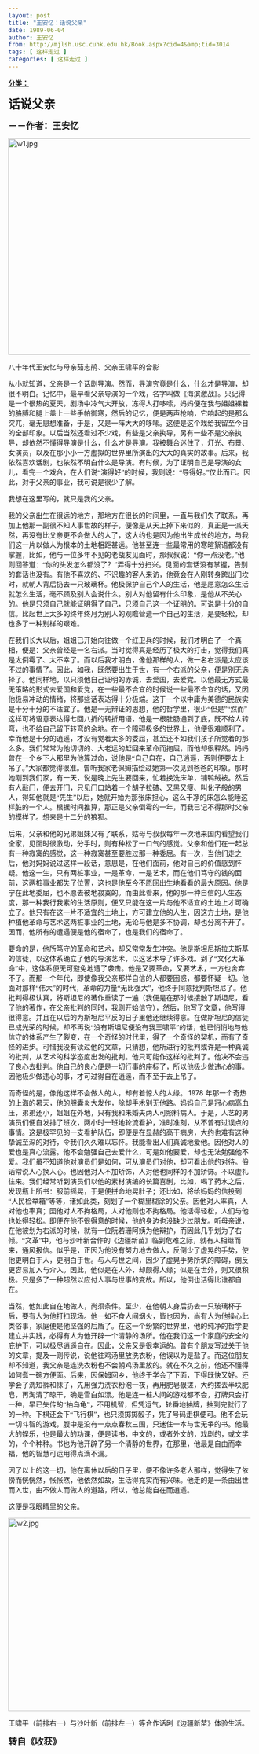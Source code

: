 ```yaml
---
layout: post
title: "王安忆：话说父亲"
date: 1989-06-04
author: 王安忆
from: http://mjlsh.usc.cuhk.edu.hk/Book.aspx?cid=4&amp;tid=3014
tags: [ 这样走过 ]
categories: [ 这样走过 ]
---
```


<div style="margin: 15px 10px 10px 0px;">
<div>
<span id="ctl00_ContentPlaceHolder1_chapter1_SubjectLabel" style="font-weight:bold;text-decoration:underline;">
   分类：
  </span>
</div>
<!--[if gte mso 9]><xml>
 <o:OfficeDocumentSettings>
  <o:AllowPNG/>
 </o:OfficeDocumentSettings>
</xml><![endif]-->
<!--[if gte mso 9]><xml>
 <w:WordDocument>
  <w:View>Normal</w:View>
  <w:Zoom>0</w:Zoom>
  <w:TrackMoves/>
  <w:TrackFormatting/>
  <w:PunctuationKerning/>
  <w:ValidateAgainstSchemas/>
  <w:SaveIfXMLInvalid>false</w:SaveIfXMLInvalid>
  <w:IgnoreMixedContent>false</w:IgnoreMixedContent>
  <w:AlwaysShowPlaceholderText>false</w:AlwaysShowPlaceholderText>
  <w:DoNotPromoteQF/>
  <w:LidThemeOther>EN-US</w:LidThemeOther>
  <w:LidThemeAsian>JA</w:LidThemeAsian>
  <w:LidThemeComplexScript>X-NONE</w:LidThemeComplexScript>
  <w:Compatibility>
   <w:BreakWrappedTables/>
   <w:SnapToGridInCell/>
   <w:WrapTextWithPunct/>
   <w:UseAsianBreakRules/>
   <w:DontGrowAutofit/>
   <w:SplitPgBreakAndParaMark/>
   <w:EnableOpenTypeKerning/>
   <w:DontFlipMirrorIndents/>
   <w:OverrideTableStyleHps/>
   <w:UseFELayout/>
  </w:Compatibility>
  <m:mathPr>
   <m:mathFont m:val="Cambria Math"/>
   <m:brkBin m:val="before"/>
   <m:brkBinSub m:val="&#45;-"/>
   <m:smallFrac m:val="off"/>
   <m:dispDef/>
   <m:lMargin m:val="0"/>
   <m:rMargin m:val="0"/>
   <m:defJc m:val="centerGroup"/>
   <m:wrapIndent m:val="1440"/>
   <m:intLim m:val="subSup"/>
   <m:naryLim m:val="undOvr"/>
  </m:mathPr></w:WordDocument>
</xml><![endif]-->
<!--[if gte mso 9]><xml>
 <w:LatentStyles DefLockedState="false" DefUnhideWhenUsed="true"
  DefSemiHidden="true" DefQFormat="false" DefPriority="99"
  LatentStyleCount="276">
  <w:LsdException Locked="false" Priority="0" SemiHidden="false"
   UnhideWhenUsed="false" QFormat="true" Name="Normal"/>
  <w:LsdException Locked="false" Priority="9" SemiHidden="false"
   UnhideWhenUsed="false" QFormat="true" Name="heading 1"/>
  <w:LsdException Locked="false" Priority="9" QFormat="true" Name="heading 2"/>
  <w:LsdException Locked="false" Priority="9" QFormat="true" Name="heading 3"/>
  <w:LsdException Locked="false" Priority="9" QFormat="true" Name="heading 4"/>
  <w:LsdException Locked="false" Priority="9" QFormat="true" Name="heading 5"/>
  <w:LsdException Locked="false" Priority="9" QFormat="true" Name="heading 6"/>
  <w:LsdException Locked="false" Priority="9" QFormat="true" Name="heading 7"/>
  <w:LsdException Locked="false" Priority="9" QFormat="true" Name="heading 8"/>
  <w:LsdException Locked="false" Priority="9" QFormat="true" Name="heading 9"/>
  <w:LsdException Locked="false" Priority="39" Name="toc 1"/>
  <w:LsdException Locked="false" Priority="39" Name="toc 2"/>
  <w:LsdException Locked="false" Priority="39" Name="toc 3"/>
  <w:LsdException Locked="false" Priority="39" Name="toc 4"/>
  <w:LsdException Locked="false" Priority="39" Name="toc 5"/>
  <w:LsdException Locked="false" Priority="39" Name="toc 6"/>
  <w:LsdException Locked="false" Priority="39" Name="toc 7"/>
  <w:LsdException Locked="false" Priority="39" Name="toc 8"/>
  <w:LsdException Locked="false" Priority="39" Name="toc 9"/>
  <w:LsdException Locked="false" Priority="35" QFormat="true" Name="caption"/>
  <w:LsdException Locked="false" Priority="10" SemiHidden="false"
   UnhideWhenUsed="false" QFormat="true" Name="Title"/>
  <w:LsdException Locked="false" Priority="0" Name="Default Paragraph Font"/>
  <w:LsdException Locked="false" Priority="11" SemiHidden="false"
   UnhideWhenUsed="false" QFormat="true" Name="Subtitle"/>
  <w:LsdException Locked="false" Priority="22" SemiHidden="false"
   UnhideWhenUsed="false" QFormat="true" Name="Strong"/>
  <w:LsdException Locked="false" Priority="20" SemiHidden="false"
   UnhideWhenUsed="false" QFormat="true" Name="Emphasis"/>
  <w:LsdException Locked="false" Priority="59" SemiHidden="false"
   UnhideWhenUsed="false" Name="Table Grid"/>
  <w:LsdException Locked="false" UnhideWhenUsed="false" Name="Placeholder Text"/>
  <w:LsdException Locked="false" Priority="1" SemiHidden="false"
   UnhideWhenUsed="false" QFormat="true" Name="No Spacing"/>
  <w:LsdException Locked="false" Priority="60" SemiHidden="false"
   UnhideWhenUsed="false" Name="Light Shading"/>
  <w:LsdException Locked="false" Priority="61" SemiHidden="false"
   UnhideWhenUsed="false" Name="Light List"/>
  <w:LsdException Locked="false" Priority="62" SemiHidden="false"
   UnhideWhenUsed="false" Name="Light Grid"/>
  <w:LsdException Locked="false" Priority="63" SemiHidden="false"
   UnhideWhenUsed="false" Name="Medium Shading 1"/>
  <w:LsdException Locked="false" Priority="64" SemiHidden="false"
   UnhideWhenUsed="false" Name="Medium Shading 2"/>
  <w:LsdException Locked="false" Priority="65" SemiHidden="false"
   UnhideWhenUsed="false" Name="Medium List 1"/>
  <w:LsdException Locked="false" Priority="66" SemiHidden="false"
   UnhideWhenUsed="false" Name="Medium List 2"/>
  <w:LsdException Locked="false" Priority="67" SemiHidden="false"
   UnhideWhenUsed="false" Name="Medium Grid 1"/>
  <w:LsdException Locked="false" Priority="68" SemiHidden="false"
   UnhideWhenUsed="false" Name="Medium Grid 2"/>
  <w:LsdException Locked="false" Priority="69" SemiHidden="false"
   UnhideWhenUsed="false" Name="Medium Grid 3"/>
  <w:LsdException Locked="false" Priority="70" SemiHidden="false"
   UnhideWhenUsed="false" Name="Dark List"/>
  <w:LsdException Locked="false" Priority="71" SemiHidden="false"
   UnhideWhenUsed="false" Name="Colorful Shading"/>
  <w:LsdException Locked="false" Priority="72" SemiHidden="false"
   UnhideWhenUsed="false" Name="Colorful List"/>
  <w:LsdException Locked="false" Priority="73" SemiHidden="false"
   UnhideWhenUsed="false" Name="Colorful Grid"/>
  <w:LsdException Locked="false" Priority="60" SemiHidden="false"
   UnhideWhenUsed="false" Name="Light Shading Accent 1"/>
  <w:LsdException Locked="false" Priority="61" SemiHidden="false"
   UnhideWhenUsed="false" Name="Light List Accent 1"/>
  <w:LsdException Locked="false" Priority="62" SemiHidden="false"
   UnhideWhenUsed="false" Name="Light Grid Accent 1"/>
  <w:LsdException Locked="false" Priority="63" SemiHidden="false"
   UnhideWhenUsed="false" Name="Medium Shading 1 Accent 1"/>
  <w:LsdException Locked="false" Priority="64" SemiHidden="false"
   UnhideWhenUsed="false" Name="Medium Shading 2 Accent 1"/>
  <w:LsdException Locked="false" Priority="65" SemiHidden="false"
   UnhideWhenUsed="false" Name="Medium List 1 Accent 1"/>
  <w:LsdException Locked="false" UnhideWhenUsed="false" Name="Revision"/>
  <w:LsdException Locked="false" Priority="34" SemiHidden="false"
   UnhideWhenUsed="false" QFormat="true" Name="List Paragraph"/>
  <w:LsdException Locked="false" Priority="29" SemiHidden="false"
   UnhideWhenUsed="false" QFormat="true" Name="Quote"/>
  <w:LsdException Locked="false" Priority="30" SemiHidden="false"
   UnhideWhenUsed="false" QFormat="true" Name="Intense Quote"/>
  <w:LsdException Locked="false" Priority="66" SemiHidden="false"
   UnhideWhenUsed="false" Name="Medium List 2 Accent 1"/>
  <w:LsdException Locked="false" Priority="67" SemiHidden="false"
   UnhideWhenUsed="false" Name="Medium Grid 1 Accent 1"/>
  <w:LsdException Locked="false" Priority="68" SemiHidden="false"
   UnhideWhenUsed="false" Name="Medium Grid 2 Accent 1"/>
  <w:LsdException Locked="false" Priority="69" SemiHidden="false"
   UnhideWhenUsed="false" Name="Medium Grid 3 Accent 1"/>
  <w:LsdException Locked="false" Priority="70" SemiHidden="false"
   UnhideWhenUsed="false" Name="Dark List Accent 1"/>
  <w:LsdException Locked="false" Priority="71" SemiHidden="false"
   UnhideWhenUsed="false" Name="Colorful Shading Accent 1"/>
  <w:LsdException Locked="false" Priority="72" SemiHidden="false"
   UnhideWhenUsed="false" Name="Colorful List Accent 1"/>
  <w:LsdException Locked="false" Priority="73" SemiHidden="false"
   UnhideWhenUsed="false" Name="Colorful Grid Accent 1"/>
  <w:LsdException Locked="false" Priority="60" SemiHidden="false"
   UnhideWhenUsed="false" Name="Light Shading Accent 2"/>
  <w:LsdException Locked="false" Priority="61" SemiHidden="false"
   UnhideWhenUsed="false" Name="Light List Accent 2"/>
  <w:LsdException Locked="false" Priority="62" SemiHidden="false"
   UnhideWhenUsed="false" Name="Light Grid Accent 2"/>
  <w:LsdException Locked="false" Priority="63" SemiHidden="false"
   UnhideWhenUsed="false" Name="Medium Shading 1 Accent 2"/>
  <w:LsdException Locked="false" Priority="64" SemiHidden="false"
   UnhideWhenUsed="false" Name="Medium Shading 2 Accent 2"/>
  <w:LsdException Locked="false" Priority="65" SemiHidden="false"
   UnhideWhenUsed="false" Name="Medium List 1 Accent 2"/>
  <w:LsdException Locked="false" Priority="66" SemiHidden="false"
   UnhideWhenUsed="false" Name="Medium List 2 Accent 2"/>
  <w:LsdException Locked="false" Priority="67" SemiHidden="false"
   UnhideWhenUsed="false" Name="Medium Grid 1 Accent 2"/>
  <w:LsdException Locked="false" Priority="68" SemiHidden="false"
   UnhideWhenUsed="false" Name="Medium Grid 2 Accent 2"/>
  <w:LsdException Locked="false" Priority="69" SemiHidden="false"
   UnhideWhenUsed="false" Name="Medium Grid 3 Accent 2"/>
  <w:LsdException Locked="false" Priority="70" SemiHidden="false"
   UnhideWhenUsed="false" Name="Dark List Accent 2"/>
  <w:LsdException Locked="false" Priority="71" SemiHidden="false"
   UnhideWhenUsed="false" Name="Colorful Shading Accent 2"/>
  <w:LsdException Locked="false" Priority="72" SemiHidden="false"
   UnhideWhenUsed="false" Name="Colorful List Accent 2"/>
  <w:LsdException Locked="false" Priority="73" SemiHidden="false"
   UnhideWhenUsed="false" Name="Colorful Grid Accent 2"/>
  <w:LsdException Locked="false" Priority="60" SemiHidden="false"
   UnhideWhenUsed="false" Name="Light Shading Accent 3"/>
  <w:LsdException Locked="false" Priority="61" SemiHidden="false"
   UnhideWhenUsed="false" Name="Light List Accent 3"/>
  <w:LsdException Locked="false" Priority="62" SemiHidden="false"
   UnhideWhenUsed="false" Name="Light Grid Accent 3"/>
  <w:LsdException Locked="false" Priority="63" SemiHidden="false"
   UnhideWhenUsed="false" Name="Medium Shading 1 Accent 3"/>
  <w:LsdException Locked="false" Priority="64" SemiHidden="false"
   UnhideWhenUsed="false" Name="Medium Shading 2 Accent 3"/>
  <w:LsdException Locked="false" Priority="65" SemiHidden="false"
   UnhideWhenUsed="false" Name="Medium List 1 Accent 3"/>
  <w:LsdException Locked="false" Priority="66" SemiHidden="false"
   UnhideWhenUsed="false" Name="Medium List 2 Accent 3"/>
  <w:LsdException Locked="false" Priority="67" SemiHidden="false"
   UnhideWhenUsed="false" Name="Medium Grid 1 Accent 3"/>
  <w:LsdException Locked="false" Priority="68" SemiHidden="false"
   UnhideWhenUsed="false" Name="Medium Grid 2 Accent 3"/>
  <w:LsdException Locked="false" Priority="69" SemiHidden="false"
   UnhideWhenUsed="false" Name="Medium Grid 3 Accent 3"/>
  <w:LsdException Locked="false" Priority="70" SemiHidden="false"
   UnhideWhenUsed="false" Name="Dark List Accent 3"/>
  <w:LsdException Locked="false" Priority="71" SemiHidden="false"
   UnhideWhenUsed="false" Name="Colorful Shading Accent 3"/>
  <w:LsdException Locked="false" Priority="72" SemiHidden="false"
   UnhideWhenUsed="false" Name="Colorful List Accent 3"/>
  <w:LsdException Locked="false" Priority="73" SemiHidden="false"
   UnhideWhenUsed="false" Name="Colorful Grid Accent 3"/>
  <w:LsdException Locked="false" Priority="60" SemiHidden="false"
   UnhideWhenUsed="false" Name="Light Shading Accent 4"/>
  <w:LsdException Locked="false" Priority="61" SemiHidden="false"
   UnhideWhenUsed="false" Name="Light List Accent 4"/>
  <w:LsdException Locked="false" Priority="62" SemiHidden="false"
   UnhideWhenUsed="false" Name="Light Grid Accent 4"/>
  <w:LsdException Locked="false" Priority="63" SemiHidden="false"
   UnhideWhenUsed="false" Name="Medium Shading 1 Accent 4"/>
  <w:LsdException Locked="false" Priority="64" SemiHidden="false"
   UnhideWhenUsed="false" Name="Medium Shading 2 Accent 4"/>
  <w:LsdException Locked="false" Priority="65" SemiHidden="false"
   UnhideWhenUsed="false" Name="Medium List 1 Accent 4"/>
  <w:LsdException Locked="false" Priority="66" SemiHidden="false"
   UnhideWhenUsed="false" Name="Medium List 2 Accent 4"/>
  <w:LsdException Locked="false" Priority="67" SemiHidden="false"
   UnhideWhenUsed="false" Name="Medium Grid 1 Accent 4"/>
  <w:LsdException Locked="false" Priority="68" SemiHidden="false"
   UnhideWhenUsed="false" Name="Medium Grid 2 Accent 4"/>
  <w:LsdException Locked="false" Priority="69" SemiHidden="false"
   UnhideWhenUsed="false" Name="Medium Grid 3 Accent 4"/>
  <w:LsdException Locked="false" Priority="70" SemiHidden="false"
   UnhideWhenUsed="false" Name="Dark List Accent 4"/>
  <w:LsdException Locked="false" Priority="71" SemiHidden="false"
   UnhideWhenUsed="false" Name="Colorful Shading Accent 4"/>
  <w:LsdException Locked="false" Priority="72" SemiHidden="false"
   UnhideWhenUsed="false" Name="Colorful List Accent 4"/>
  <w:LsdException Locked="false" Priority="73" SemiHidden="false"
   UnhideWhenUsed="false" Name="Colorful Grid Accent 4"/>
  <w:LsdException Locked="false" Priority="60" SemiHidden="false"
   UnhideWhenUsed="false" Name="Light Shading Accent 5"/>
  <w:LsdException Locked="false" Priority="61" SemiHidden="false"
   UnhideWhenUsed="false" Name="Light List Accent 5"/>
  <w:LsdException Locked="false" Priority="62" SemiHidden="false"
   UnhideWhenUsed="false" Name="Light Grid Accent 5"/>
  <w:LsdException Locked="false" Priority="63" SemiHidden="false"
   UnhideWhenUsed="false" Name="Medium Shading 1 Accent 5"/>
  <w:LsdException Locked="false" Priority="64" SemiHidden="false"
   UnhideWhenUsed="false" Name="Medium Shading 2 Accent 5"/>
  <w:LsdException Locked="false" Priority="65" SemiHidden="false"
   UnhideWhenUsed="false" Name="Medium List 1 Accent 5"/>
  <w:LsdException Locked="false" Priority="66" SemiHidden="false"
   UnhideWhenUsed="false" Name="Medium List 2 Accent 5"/>
  <w:LsdException Locked="false" Priority="67" SemiHidden="false"
   UnhideWhenUsed="false" Name="Medium Grid 1 Accent 5"/>
  <w:LsdException Locked="false" Priority="68" SemiHidden="false"
   UnhideWhenUsed="false" Name="Medium Grid 2 Accent 5"/>
  <w:LsdException Locked="false" Priority="69" SemiHidden="false"
   UnhideWhenUsed="false" Name="Medium Grid 3 Accent 5"/>
  <w:LsdException Locked="false" Priority="70" SemiHidden="false"
   UnhideWhenUsed="false" Name="Dark List Accent 5"/>
  <w:LsdException Locked="false" Priority="71" SemiHidden="false"
   UnhideWhenUsed="false" Name="Colorful Shading Accent 5"/>
  <w:LsdException Locked="false" Priority="72" SemiHidden="false"
   UnhideWhenUsed="false" Name="Colorful List Accent 5"/>
  <w:LsdException Locked="false" Priority="73" SemiHidden="false"
   UnhideWhenUsed="false" Name="Colorful Grid Accent 5"/>
  <w:LsdException Locked="false" Priority="60" SemiHidden="false"
   UnhideWhenUsed="false" Name="Light Shading Accent 6"/>
  <w:LsdException Locked="false" Priority="61" SemiHidden="false"
   UnhideWhenUsed="false" Name="Light List Accent 6"/>
  <w:LsdException Locked="false" Priority="62" SemiHidden="false"
   UnhideWhenUsed="false" Name="Light Grid Accent 6"/>
  <w:LsdException Locked="false" Priority="63" SemiHidden="false"
   UnhideWhenUsed="false" Name="Medium Shading 1 Accent 6"/>
  <w:LsdException Locked="false" Priority="64" SemiHidden="false"
   UnhideWhenUsed="false" Name="Medium Shading 2 Accent 6"/>
  <w:LsdException Locked="false" Priority="65" SemiHidden="false"
   UnhideWhenUsed="false" Name="Medium List 1 Accent 6"/>
  <w:LsdException Locked="false" Priority="66" SemiHidden="false"
   UnhideWhenUsed="false" Name="Medium List 2 Accent 6"/>
  <w:LsdException Locked="false" Priority="67" SemiHidden="false"
   UnhideWhenUsed="false" Name="Medium Grid 1 Accent 6"/>
  <w:LsdException Locked="false" Priority="68" SemiHidden="false"
   UnhideWhenUsed="false" Name="Medium Grid 2 Accent 6"/>
  <w:LsdException Locked="false" Priority="69" SemiHidden="false"
   UnhideWhenUsed="false" Name="Medium Grid 3 Accent 6"/>
  <w:LsdException Locked="false" Priority="70" SemiHidden="false"
   UnhideWhenUsed="false" Name="Dark List Accent 6"/>
  <w:LsdException Locked="false" Priority="71" SemiHidden="false"
   UnhideWhenUsed="false" Name="Colorful Shading Accent 6"/>
  <w:LsdException Locked="false" Priority="72" SemiHidden="false"
   UnhideWhenUsed="false" Name="Colorful List Accent 6"/>
  <w:LsdException Locked="false" Priority="73" SemiHidden="false"
   UnhideWhenUsed="false" Name="Colorful Grid Accent 6"/>
  <w:LsdException Locked="false" Priority="19" SemiHidden="false"
   UnhideWhenUsed="false" QFormat="true" Name="Subtle Emphasis"/>
  <w:LsdException Locked="false" Priority="21" SemiHidden="false"
   UnhideWhenUsed="false" QFormat="true" Name="Intense Emphasis"/>
  <w:LsdException Locked="false" Priority="31" SemiHidden="false"
   UnhideWhenUsed="false" QFormat="true" Name="Subtle Reference"/>
  <w:LsdException Locked="false" Priority="32" SemiHidden="false"
   UnhideWhenUsed="false" QFormat="true" Name="Intense Reference"/>
  <w:LsdException Locked="false" Priority="33" SemiHidden="false"
   UnhideWhenUsed="false" QFormat="true" Name="Book Title"/>
  <w:LsdException Locked="false" Priority="37" Name="Bibliography"/>
  <w:LsdException Locked="false" Priority="39" QFormat="true" Name="TOC Heading"/>
 </w:LatentStyles>
</xml><![endif]-->
<!--[if gte mso 10]>
<style>
 /* Style Definitions */
table.MsoNormalTable
	{mso-style-name:"Table Normal";
	mso-tstyle-rowband-size:0;
	mso-tstyle-colband-size:0;
	mso-style-noshow:yes;
	mso-style-priority:99;
	mso-style-parent:"";
	mso-padding-alt:0in 5.4pt 0in 5.4pt;
	mso-para-margin:0in;
	mso-para-margin-bottom:.0001pt;
	mso-pagination:widow-orphan;
	font-size:10.0pt;
	font-family:"Times New Roman";}
</style>
<![endif]-->
<!--StartFragment-->
<p class="MsoNormal">
<o:p>
<b>
<font size="4">
</font>
</b>
</o:p>
</p>
<p class="MsoNormal">
<b>
<span lang="ZH-CN" style="font-family: 宋体;">
<font size="5">
     话说父亲
    </font>
</span>
<font size="4">
<o:p>
</o:p>
</font>
</b>
</p>
<p class="MsoNormal">
<span lang="ZH-CN" style='font-family:宋体;mso-ascii-font-family:
"Times New Roman"'>
<b>
<font size="4">
     －－作者：王安忆
    </font>
</b>
</span>
<o:p>
</o:p>
</p>
<p class="MsoNormal">
<o:p>
</o:p>
</p>
<p class="MsoNormal">
<img alt="w1.jpg" border="0" height="441" src="https://i.imgur.com/MXZBfx0.jpg" width="590"/>
<o:p>
</o:p>
</p>
<p class="MsoNormal">
<span lang="ZH-CN" style='font-family:宋体;mso-ascii-font-family:
"Times New Roman"'>
   八十年代王安忆与母亲茹志鹃、父亲王啸平的合影
  </span>
<o:p>
</o:p>
</p>
<p class="MsoNormal">
<span lang="ZH-CN" style='font-family:宋体;mso-ascii-font-family:
"Times New Roman"'>
   从小就知道，父亲是一个话剧导演。然而，导演究竟是什么，什么才是导演，却很不明白。记忆中，最早看父亲导演的一个戏，名字叫做《海滨激战》。只记得是一个很热的夏天，剧场中冷气大开放，冻得人打哆嗦，妈妈便在我与姐姐裸着的胳膊和腿上盖上一些手帕御寒，然后的记忆，便是两声枪响，它响起的是那么突兀，毫无思想准备，于是，又是一阵大大的哆嗦。这便是这个戏给我留至今日的全部印象。以后当然还看过不少戏，有些是父亲执导，另有一些不是父亲执导，却依然不懂得导演是什么，什么才是导演。我被舞台迷住了，灯光、布景、女演员，以及在那小小一方虚拟的世界里所演出的大大的真实的故事。后来，我依然喜欢话剧，也依然不明白什么是导演。有时候，为了证明自己是导演的女儿，看完一个戏台，在人们说“演得好”的时候，我则说：“导得好。”仅此而已。因此，对于父亲的事业，我可说是很少了解。
  </span>
<o:p>
</o:p>
</p>
<p class="MsoNormal">
<span lang="ZH-CN" style='font-family:宋体;mso-ascii-font-family:
"Times New Roman"'>
   我想在这里写的，就只是我的父亲。
  </span>
<o:p>
</o:p>
</p>
<p class="MsoNormal">
<span lang="ZH-CN" style='font-family:宋体;mso-ascii-font-family:
"Times New Roman"'>
   我的父亲出生在很远的地方，那地方在很长的时间里，一直与我们失了联系，再加上他那一副很不知人事世故的样子，便像是从天上掉下来似的，真正是一派天然，再没有比父亲更不会做人的人了，这大约也是因为他出生成长的地方，与我们这一片以做人为根本的土地相距甚远。他甚至连一些最常用的寒暄絮语都没有掌握，比如，他与一位多年不见的老战友见面时，那叔叔说：“你一点没老。”他则回答道：“你的头发怎么都没了？”弄得十分扫兴。见面的套话没有掌握，告别的套话也没有。有他不喜欢的、不识趣的客人来访，他竟会在人刚转身跨出门坎时，就朝人背后扔去一只玻璃杯。他极保护自己个人的生活，他是愿意怎么生活就怎么生活，毫不顾及别人会说什么。别人对他留有什么印象，是他从不关心的。他是只须自己就能证明得了自己，只须自己这一个证明的。可说是十分的自信。比起世上太多的终年终月为别人的观瞻营造一个自己的生活，是要轻松，却也多了一种别样的艰难。
  </span>
<o:p>
</o:p>
</p>
<p class="MsoNormal">
<span lang="ZH-CN" style='font-family:宋体;mso-ascii-font-family:
"Times New Roman"'>
   在我们长大以后，姐姐已开始向往做一个红卫兵的时候，我们才明白了一个真相，便是：父亲曾经是一名右派。当时觉得真是经历了极大的打击，觉得我们真是太倒霉了、太不幸了。而以后我才明白，像他那样的人，做一名右派是太应该不过的事情了。因此，如我，既然要出生于世，有一个右派的父亲，便是别无选择了。他同样地，以只须他自己证明的赤诚，去爱国，去爱党。以他最无方式最无策略的形式去爱国和爱党，在一些最不合宜的时候说一些最不合宜的话，又因他极易冲动的情绪，将那些话表达得十分极端。这于一个以中庸为美德的民族实是十分十分的不适宜了。他是一无辩证的思想，他的哲学里，很少“但是”“然而”这样可将语意表达得七回八折的转折用语，他是一根肚肠通到了底，既不给人转弯，也不给自己留下转弯的余地。在一个障碍极多的世界上，他便很难顺利了。幸而他是十分的逍遥，才没有觉着太多的委屈，甚至还不如我们孩子所觉着的那么多。我们常常为他切切的、大老远的赶回来革命而抱屈，而他却很释然。妈妈曾在一个乡下人那里为他算过命，说他是“自己自在，自己逍遥，否则便要去上吊了。”大家都觉得很准。曾听我家老保姆描绘过她第一次见到爸爸的印象。那时她刚到我们家，有一天，说是晚上先生要回来，忙着换洗床单，铺鸭绒被。然后有人敲门，便去开门，只见门口站着一个胡子拉碴、又黑又瘦、叫化子般的男人，得知他就是“先生”以后，她就开始为那张床担心，这么干净的床怎么能睡这样脏的一个人。根据时间推算，那正是父亲倒霉的一年，而我已记不得那时父亲的模样了。想来是十二分的狼狈。
  </span>
<o:p>
</o:p>
</p>
<p class="MsoNormal">
<span lang="ZH-CN" style='font-family:宋体;mso-ascii-font-family:
"Times New Roman"'>
   后来，父亲和他的兄弟姐妹又有了联系，姑母与叔叔每年一次地来国内看望我们全家，见面时很激动，分手时，则有种松了一口气的感觉。父亲和他们在一起总有一种寂寞的感觉，这一种寂寞甚至要胜过那一种委屈。有一次，当他们走之后，他对妈妈说过这样一段话，意思是，在他们面前，他对自己的价值感到怀疑。他这一生，只有两桩事业，一是革命，一是艺术，而在他们笃守的钱的面前，这两桩事业都失了位置，这也是他至今不愿回出生地看看的最大原因。他是宁在此地委屈，也不愿去彼地寂寞的。而由此看来，他的那一种自信的人生态度，那一种我行我素的生活原则，便又只能在这一片与他不适宜的土地上才可确立了。他只有在这一片不适宜的土地上，方可建立他的人生，因这方土地，是他种植他革命与艺术这两桩事业的土地，无论与他是多不协调，却也分离不开了。因而，他所有的遭遇便是他的宿命了，也是我们的宿命了。
  </span>
<o:p>
</o:p>
</p>
<p class="MsoNormal">
<span lang="ZH-CN" style='font-family:宋体;mso-ascii-font-family:
"Times New Roman"'>
   要命的是，他所笃守的革命和艺术，却又常常发生冲突。他是斯坦尼斯拉夫斯基的信徒，以这体系确立了他的导演艺术，以这艺术导了许多戏。到了“文化大革命”中，这体系便无可避免地遭了袭击。他是又要革命，又要艺术，一方也舍弃不了。而那一个年代，即使像我父亲那样自信的人都要困惑，都要怀疑一切。他面对那样“伟大”的时代，革命的力量“无比强大”，他终于同意批判斯坦尼了。他批判得极认真，将斯坦尼的著作重读了一遍（我便是在那时候接触了斯坦尼，看了他的著作，在父亲批判的同时，我则开始信守），然后，他写了文章，他写得很得意。并且在以后的为斯坦尼平反的日子里他还继续得意。在做斯坦尼的信徒已成光荣的时候，却不再说“没有斯坦尼便没有我王啸平”的话，他已悄悄地与他信守的体系产生了裂变，在一个奇怪的时代里，得了一个奇怪的契机，而有了奇怪的进步。可惜我没有读过他的文章，只猜想，他所进行的批判或许是一种真诚的批判，从艺术的科学态度出发的批判。他只可能作这样的批判了。他决不会违了良心去批判。他自己的良心便是一切行事的座标了，所以他极少做违心的事。因他极少做违心的事，才可过得自在逍遥，而不至于去上吊了。
  </span>
<o:p>
</o:p>
</p>
<p class="MsoNormal">
<span lang="ZH-CN" style='font-family:宋体;mso-ascii-font-family:
"Times New Roman"'>
   而奇怪的是，像他这样不会做人的人，却有着惊人的人缘。
  </span>
  1978
  <span lang="ZH-CN" style='font-family:宋体;mso-ascii-font-family:"Times New Roman"'>
   年那一个奇热的上海的暑天，他的胆囊炎大发作，除却手术别无他路。妈妈自己是冠心病高血压，弟弟还小，姐姐在外地，只有我和未婚夫两人可照料病人。于是，人艺的男演员们便自发排了班次，两小时一班地轮流看护，准时准刻，从不曾有过误点的事情。这是极罕见的一支看护队伍，即便是在显赫的高干病房，大约也难有这种挚诚至深的对待，令我们久久难以忘怀。我能看出人们真诚地爱他。因他对人的爱也是真心流露。他不会勉强自己去爱什么，可是如他要爱，却也无法勉强他不爱。我们虽不知道他对演员们是如何，可从演员们对他，却可看出他的对待。俗话常说人心换人心。也因他对人不加矫饰，人对他也同样的不加矫饰。不以虚礼往来。我们经常听到演员们以他的素材演编的长篇喜剧，比如，喝了药水之后，发现瓶上所书：服前摇晃，于是便拼命地晃肚子；还比如，将给妈妈的信投到“人民检举箱”等等，诸如此类，刻划了一个糊里糊涂的父亲。因他对人率真，人对他也率真；因他对人不拘格局，人对他则也不拘格局。他活得轻松，人们与他也处得轻松。即便在他不很得意的时候，他的身边也没缺少过朋友。听母亲说，在他被划为右派的时候，就有一位阮若珊阿姨为他辩护，而因此几乎划为了右倾。“文革”中，他与沙叶新合作的《边疆新苗》临到危难之际，就有人相继而来，通风报信。似乎是，正因为他没有努力地去做人，反倒少了虚晃的手势，使他更明白于人，更明白于世。与人与世之间，因少了虚晃手势所筑的障碍，倒反更容易加入与介入。因此，他似是在人外，却颇得人缘；似是在世外，则又很积极。只是多了一种超然以应付人事与世事的变故。所以，他倒也活得比谁都自在。
  </span>
<o:p>
</o:p>
</p>
<p class="MsoNormal">
<span lang="ZH-CN" style='font-family:宋体;mso-ascii-font-family:
"Times New Roman"'>
   当然，他如此自在地做人，尚须条件。至少，在他朝人身后扔去一只玻璃杯子后，要有人为他打扫现场。他一如不食人间烟火，皆也因为，尚有人为他操心此类俗事，家庭便是他坚强的后盾了。在这一个纷繁的世界里，他的纯净的哲学要建立并实践，必得有人为他开辟一个清静的场所。他在我们这一个家庭的安全的庇护下，可以极尽逍遥自在。因此，父亲又是很幸运的。曾有个朋友写过关于他的文章，提及一则传说，说他往鸡汤里放洗衣粉，他误以为是盐了。而这位朋友却不知道，我父亲是连洗衣粉也不会朝鸡汤里放的。就在不久之前，他还不懂得如何煮一碗方便面。后来，因保姆回乡，他终于学会了下面，下得既快又好。还学会了洗短裤和袜子，先用强力洗衣粉泡一夜，再用肥皂狠搓，大约搓去半块肥皂，再淘清了晾干，确是雪白如漂。他是连一桩人间的游戏都不会，打牌只会打一种，早已失传的“抽乌龟”，不用机智，但凭运气，轮番地抽牌，抽到完就行了的一种。下棋还会下“飞行棋”，也只须掷掷骰子，凭了号码走棋便可。他不会玩一切斗智的游戏，腹中是没有一点点春秋三国，只迷住一本与世无争的书。他最大的娱乐，也是最大的功课，便是读书，中文的，或者外文的，戏剧的，或文学的，个个种种。书也为他开辟了另一个清静的世界，在那里，他最是自由而幸福，他的智慧可运用得点滴不漏。
  </span>
<o:p>
</o:p>
</p>
<p class="MsoNormal">
<span lang="ZH-CN" style='font-family:宋体;mso-ascii-font-family:
"Times New Roman"'>
   因了以上的这一切，他在离休以后的日子里，便不像许多老人那样，觉得失了依傍而恍恍然，怅怅然，他依然如故，生活得充实而有兴味。他走的是一条由出世而入世，由不做人而做人的道路，所以，他总能自在而逍遥。
  </span>
<o:p>
</o:p>
</p>
<p class="MsoNormal">
<span lang="ZH-CN" style='font-family:宋体;mso-ascii-font-family:
"Times New Roman"'>
   这便是我眼睛里的父亲。
  </span>
<o:p>
</o:p>
</p>
<p class="MsoNormal">
<img alt="w2.jpg" border="0" height="393" src="https://i.imgur.com/6WRJNV2.jpg" width="590"/>
<o:p>
</o:p>
</p>
<p class="MsoNormal">
<span lang="ZH-CN" style='font-family:宋体;mso-ascii-font-family:
"Times New Roman"'>
   王啸平（前排右一）与沙叶新（前排左一）等合作话剧《边疆新苗》体验生活。
  </span>
<o:p>
</o:p>
</p>
<p class="MsoNormal">
<o:p>
</o:p>
</p>
<p class="MsoNormal">
<span lang="ZH-CN" style='font-family:宋体;mso-ascii-font-family:
"Times New Roman"'>
<font size="4">
<b>
     转自《收获》
    </b>
</font>
</span>
<o:p>
</o:p>
</p>
<!--EndFragment-->
</div>
